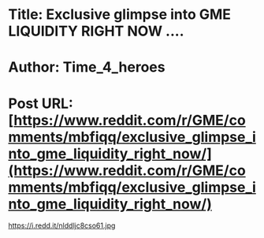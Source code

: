 # Title: Exclusive glimpse into GME LIQUIDITY RIGHT NOW ....
# Author: Time_4_heroes
# Post URL: [https://www.reddit.com/r/GME/comments/mbfiqq/exclusive_glimpse_into_gme_liquidity_right_now/](https://www.reddit.com/r/GME/comments/mbfiqq/exclusive_glimpse_into_gme_liquidity_right_now/)


https://i.redd.it/nlddljc8cso61.jpg